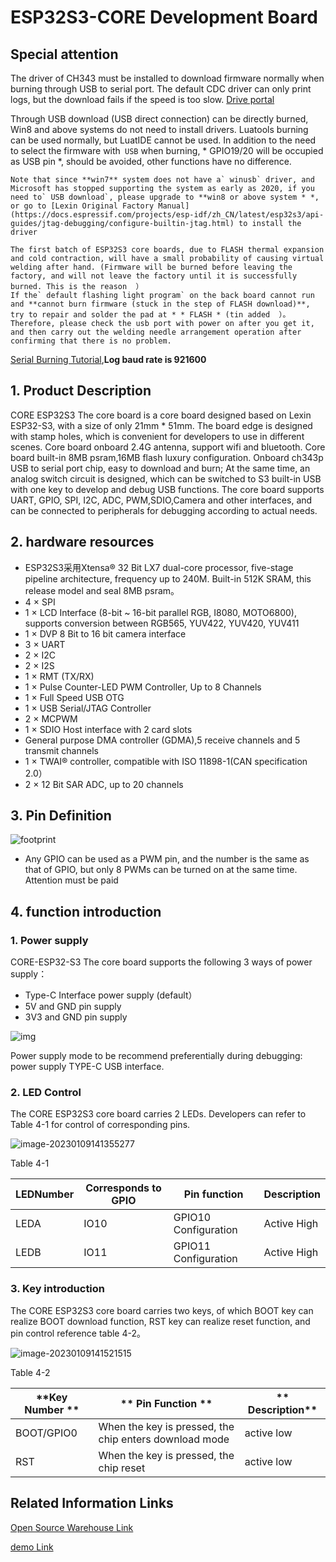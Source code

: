 # ESP32S3-CORE Development Board

## Special attention

The driver of CH343 must be installed to download firmware normally when burning through USB to serial port. The default CDC driver can only print logs, but the download fails if the speed is too slow. [Drive portal](http://www.wch.cn/downloads/CH343SER_EXE.html)

Through USB download (USB direct connection) can be directly burned, Win8 and above systems do not need to install drivers. Luatools burning can be used normally, but LuatIDE cannot be used. In addition to the need to select the firmware with` USB` when burning, * GPIO19/20 will be occupied as USB pin *, should be avoided, other functions have no difference.

```{note}
Note that since **win7** system does not have a` winusb` driver, and Microsoft has stopped supporting the system as early as 2020, if you need to` USB download`, please upgrade to **win8 or above system * *, or go to [Lexin Original Factory Manual](https://docs.espressif.com/projects/esp-idf/zh_CN/latest/esp32s3/api-guides/jtag-debugging/configure-builtin-jtag.html) to install the driver
```

```{warning}
The first batch of ESP32S3 core boards, due to FLASH thermal expansion and cold contraction, will have a small probability of causing virtual welding after hand. (Firmware will be burned before leaving the factory, and will not leave the factory until it is successfully burned. This is the reason  ）
If the` default flashing light program` on the back board cannot run and **cannot burn firmware (stuck in the step of FLASH download)**, try to repair and solder the pad at * * FLASH * (tin added  ）。
Therefore, please check the usb port with power on after you get it, and then carry out the welding needle arrangement operation after confirming that there is no problem.
```

[Serial Burning Tutorial](https://wiki.luatos.org/boardGuide/flash.html),**Log baud rate is 921600**

## 1. Product Description

CORE ESP32S3 The core board is a core board designed based on Lexin ESP32-S3, with a size of only 21mm * 51mm. The board edge is designed with stamp holes, which is convenient for developers to use in different scenes. Core board onboard 2.4G antenna, support wifi and bluetooth. Core board built-in 8MB psram,16MB flash luxury configuration. Onboard ch343p USB to serial port chip, easy to download and burn; At the same time, an analog switch circuit is designed, which can be switched to S3 built-in USB with one key to develop and debug USB functions. The core board supports UART, GPIO, SPI, I2C, ADC, PWM,SDIO,Camera and other interfaces, and can be connected to peripherals for debugging according to actual needs.

## 2. hardware resources

- ESP32S3采用Xtensa® 32 Bit LX7 dual-core processor, five-stage pipeline architecture, frequency up to 240M. Built-in 512K SRAM, this release model and seal 8MB psram。
- 4 × SPI
- 1 × LCD Interface (8-bit ~ 16-bit parallel RGB, I8080, MOTO6800), supports conversion between RGB565, YUV422, YUV420, YUV411
- 1 × DVP 8 Bit to 16 bit camera interface
- 3 × UART
- 2 × I2C
- 2 × I2S
- 1 × RMT (TX/RX)
- 1 × Pulse Counter-LED PWM Controller, Up to 8 Channels
- 1 × Full Speed USB OTG
- 1 × USB Serial/JTAG Controller
- 2 × MCPWM
- 1 × SDIO Host interface with 2 card slots
- General purpose DMA controller (GDMA),5 receive channels and 5 transmit channels
- 1 × TWAI® controller, compatible with ISO 11898-1(CAN specification 2.0）
- 2 × 12 Bit SAR ADC, up to 20 channels

## 3. Pin Definition

![footprint](https://openluat-luatcommunity.oss-cn-hangzhou.aliyuncs.com/images/PinOut_esp32s3.png)

- Any GPIO can be used as a PWM pin, and the number is the same as that of GPIO, but only 8 PWMs can be turned on at the same time. Attention must be paid

## 4. function introduction

### **1.** **Power supply**

CORE-ESP32-S3 The core board supports the following 3 ways of power supply：

- Type-C Interface power supply (default）
- 5V and GND pin supply
- 3V3 and GND pin supply

![img](https://openluat-luatcommunity.oss-cn-hangzhou.aliyuncs.com/images/clip_image002.jpg)

 Power supply mode to be recommend preferentially during debugging: power supply TYPE-C USB interface.

### **2.** **LED Control**

The CORE ESP32S3 core board carries 2 LEDs. Developers can refer to Table 4-1 for control of corresponding pins.

![image-20230109141355277](https://openluat-luatcommunity.oss-cn-hangzhou.aliyuncs.com/images/image-20230109141355277.png)

Table 4-1

| **LED**Number | **Corresponds to GPIO** | **Pin function** | **Description**   |
| ----------- | ------------ | ------------ | ---------- |
| LEDA        | IO10         | GPIO10 Configuration | Active High |
| LEDB        | IO11         | GPIO11 Configuration | Active High |

### **3.** **Key introduction**

The CORE ESP32S3 core board carries two keys, of which BOOT key can realize BOOT download function, RST key can realize reset function, and pin control reference table 4-2。

  ![image-20230109141521515](https://openluat-luatcommunity.oss-cn-hangzhou.aliyuncs.com/images/image-20230109141521515.png)

Table 4-2

| **Key Number **|** Pin Function **|** Description**   |
| ------------ | ---------------------------- | ---------- |
| BOOT/GPIO0   | When the key is pressed, the chip enters download mode | active low |
| RST          | When the key is pressed, the chip reset | active low |

## **Related Information Links**

[Open Source Warehouse Link](https://gitee.com/openLuat/luatos-soc-idf5)

[demo Link](https://gitee.com/openLuat/LuatOS/tree/master/demo)
